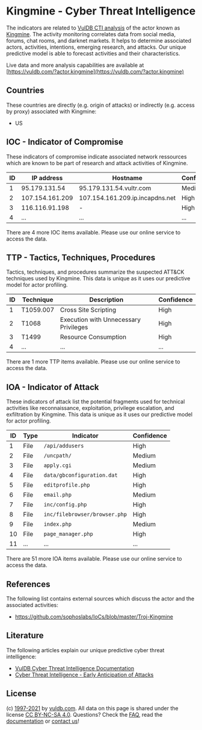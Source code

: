 # Kingmine - Cyber Threat Intelligence

The indicators are related to [VulDB CTI analysis](https://vuldb.com/?doc.cti) of the actor known as [Kingmine](https://vuldb.com/?actor.kingmine). The activity monitoring correlates data from social media, forums, chat rooms, and darknet markets. It helps to determine associated actors, activities, intentions, emerging research, and attacks. Our unique predictive model is able to forecast activities and their characteristics.

Live data and more analysis capabilities are available at [https://vuldb.com/?actor.kingmine](https://vuldb.com/?actor.kingmine)

## Countries

These countries are directly (e.g. origin of attacks) or indirectly (e.g. access by proxy) associated with Kingmine:

* US

## IOC - Indicator of Compromise

These indicators of compromise indicate associated network ressources which are known to be part of research and attack activities of Kingmine.

ID | IP address | Hostname | Confidence
-- | ---------- | -------- | ----------
1 | 95.179.131.54 | 95.179.131.54.vultr.com | Medium
2 | 107.154.161.209 | 107.154.161.209.ip.incapdns.net | High
3 | 116.116.91.198 | - | High
4 | ... | ... | ...

There are 4 more IOC items available. Please use our online service to access the data.

## TTP - Tactics, Techniques, Procedures

Tactics, techniques, and procedures summarize the suspected ATT&CK techniques used by Kingmine. This data is unique as it uses our predictive model for actor profiling.

ID | Technique | Description | Confidence
-- | --------- | ----------- | ----------
1 | T1059.007 | Cross Site Scripting | High
2 | T1068 | Execution with Unnecessary Privileges | High
3 | T1499 | Resource Consumption | High
4 | ... | ... | ...

There are 1 more TTP items available. Please use our online service to access the data.

## IOA - Indicator of Attack

These indicators of attack list the potential fragments used for technical activities like reconnaissance, exploitation, privilege escalation, and exfiltration by Kingmine. This data is unique as it uses our predictive model for actor profiling.

ID | Type | Indicator | Confidence
-- | ---- | --------- | ----------
1 | File | `/api/addusers` | High
2 | File | `/uncpath/` | Medium
3 | File | `apply.cgi` | Medium
4 | File | `data/gbconfiguration.dat` | High
5 | File | `editprofile.php` | High
6 | File | `email.php` | Medium
7 | File | `inc/config.php` | High
8 | File | `inc/filebrowser/browser.php` | High
9 | File | `index.php` | Medium
10 | File | `page_manager.php` | High
11 | ... | ... | ...

There are 51 more IOA items available. Please use our online service to access the data.

## References

The following list contains external sources which discuss the actor and the associated activities:

* https://github.com/sophoslabs/IoCs/blob/master/Troj-Kingmine

## Literature

The following articles explain our unique predictive cyber threat intelligence:

* [VulDB Cyber Threat Intelligence Documentation](https://vuldb.com/?doc.cti)
* [Cyber Threat Intelligence - Early Anticipation of Attacks](https://www.scip.ch/en/?labs.20201022)

## License

(c) [1997-2021](https://vuldb.com/?doc.changelog) by [vuldb.com](https://vuldb.com/?doc.about). All data on this page is shared under the license [CC BY-NC-SA 4.0](https://creativecommons.org/licenses/by-nc-sa/4.0/). Questions? Check the [FAQ](https://vuldb.com/?doc.faq), read the [documentation](https://vuldb.com/?doc) or [contact us](https://vuldb.com/?contact)!
